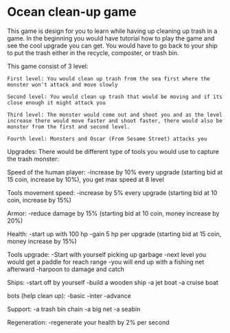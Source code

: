 # Ocean clean-up game

This game is design for you to learn while having up cleaning up trash in a game. In the beginning you would have tutorial how to play the game and see the cool upgrade you can get. You would have to go back to your ship to put the trash either in the recycle, composter, or trash bin. 

This game consist of 3 level: 

    First level: You would clean up trash from the sea first where the monster won't attack and move slowly

    Second level: You would clean up trash that would be moving and if its close enough it might attack you

    Third level: The monster would come out and shoot you and as the level increase there would move faster and shoot faster, there would also be monster from the first and second level.

    Fourth level: Monsters and Oscar (From Sesame Street) attacks you 

Upgrades:
There would be different type of tools you would use to capture the trash monster:

 Speed of the human player:
    -increase by 10% every upgrade (starting bid at 15 coin, increase by 10%), you get max speed at 8 level

 Tools movement speed:
    -increase by 5% every upgrade (starting bid at 10 coin, increase by 15%) 

 Armor:
    -reduce damage by 15% (starting bid at 10 coin, money increase by 20%)

 Health:
    -start up with 100 hp
    -gain 5 hp per upgrade (starting bid at 15 coin, money increase by 15%)

 Tools upgrade:
    -Start with yourself picking up garbage
    -next level you would get a paddle for reach range
    -you will end up with a fishing net afterward
    -harpoon to damage and catch

 Ships:
    -start off by yourself
    -build a wooden ship
     -a jet boat
     -a cruise boat

 bots (help clean up):
 -basic
 -inter
 -advance

 Support:
 -a trash bin chain
 -a big net
 -a seabin

 Regeneration:
    -regenerate your health by 2% per second

